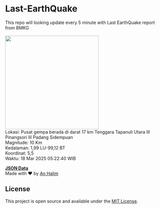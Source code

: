 # Last-EarthQuake
This repo will looking update every 5 minute with Last EarthQuake report from BMKG
<br>
<br>
<img src="undefined" width="300"/>
<br>
Lokasi: Pusat gempa berada di darat 17 km Tenggara Tapanuli Utara  III Pinangsori III Padang Sidempuan <br>
Magnitude: 10 Km <br>
Kedalaman: 1,99 LU-99,12 BT <br>
Koordinat: 5,5 <br>
Waktu: 18 Mar 2025 05:22:40 WIB <br>

<a href="./data/data.json">**JSON Data**</a>
<br>
Made with ❤️ by <a href="https://github.com/an-halim">An Halim</a>
## License

This project is open source and available under the [MIT License](LICENSE).
